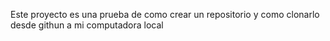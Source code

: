 Este proyecto es una prueba de como crear un repositorio y como clonarlo desde githun a mi computadora local

